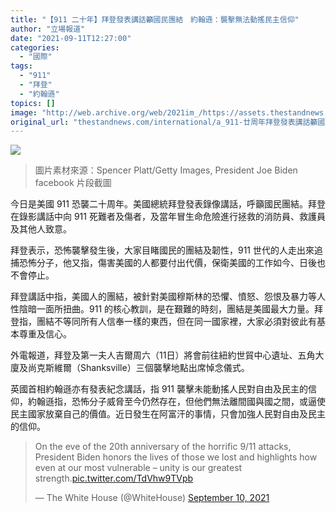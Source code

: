 ```yaml
---
title: "【911 二十年】拜登發表講話籲國民團結　約翰遜：襲擊無法動搖民主信仰"
author: "立場報道"
date: "2021-09-11T12:27:00"
categories:
  - "國際"
tags:
  - "911"
  - "拜登"
  - "約翰遜"
topics: []
image: "http://web.archive.org/web/2021im_/https://assets.thestandnews.com/media/photos/biden-06.png"
original_url: "thestandnews.com/international/a_911-廿周年拜登發表講話籲國民團結-約翰遜襲擊無法動搖民主信仰"
---
```

![](http://web.archive.org/web/2021im_/https://assets.thestandnews.com/media/photos/biden-06.png)
> 圖片素材來源：Spencer Platt/Getty Images, President Joe Biden facebook 片段截圖

今日是美國 911 恐襲二十周年。美國總統拜登發表錄像講話，呼籲國民團結。拜登在錄影講話中向 911 死難者及傷者，及當年冒生命危險進行拯救的消防員、救護員及其他人致意。

拜登表示，恐怖襲擊發生後，大家目睹國民的團結及韌性，911 世代的人走出來追捕恐怖分子，他又指，傷害美國的人都要付出代價，保衛美國的工作如今、日後也不會停止。

拜登講話中指，美國人的團結，被針對美國穆斯林的恐懼、憤怒、怨恨及暴力等人性陰暗一面所扭曲。911 的核心教訓，是在艱難的時刻，團結是美國最大力量。拜登指，團結不等同所有人信奉一樣的東西，但在同一國家裡，大家必須對彼此有基本尊重及信心。

外電報道，拜登及第一夫人吉爾周六（11日）將會前往紐約世貿中心遺址、五角大廈及尚克斯維爾（Shanksville）三個襲擊地點出席悼念儀式。

英國首相約翰遜亦有發表紀念講話，指 911 襲擊未能動搖人民對自由及民主的信仰，約翰遜指，恐怖分子威脅至今仍然存在，但他們無法離間國與國之間，或逼使民主國家放棄自己的價值。近日發生在阿富汗的事情，只會加強人民對自由及民主的信仰。

> On the eve of the 20th anniversary of the horrific 9/11 attacks, President Biden honors the lives of those we lost and highlights how even at our most vulnerable – unity is our greatest strength.[pic.twitter.com/TdVhw9TVpb](http://web.archive.org/web/20210912052325/https://t.co/TdVhw9TVpb)
> 
> — The White House (@WhiteHouse) [September 10, 2021](http://web.archive.org/web/20210912052325/https://twitter.com/WhiteHouse/status/1436454819028508672?ref_src=twsrc%5Etfw)